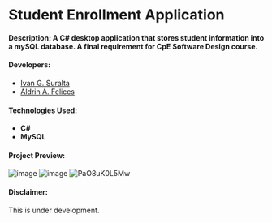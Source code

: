 # Student Enrollment Application

#### Description: A C# desktop application that stores student information into a mySQL database. A final requirement for CpE Software Design course.

#### Developers:
- [Ivan G. Suralta](https://github.com/ivanovich18)
- [Aldrin A. Felices](https://github.com/bossaldrin)

#### Technologies Used:
- **C#**
- **MySQL**

#### Project Preview:
![image](https://user-images.githubusercontent.com/88656474/234764050-967cba34-c095-4c63-b8b8-f09f01194fc7.png)
![image](https://user-images.githubusercontent.com/88656474/235610009-ce8f5d6f-c265-4749-8092-ed8bfaa73c3b.png)
![PaO8uK0L5Mw](https://github.com/ivanovich18/Student-Enrollment-Application/assets/88656474/8ea7f3b5-bf29-41c4-a844-deef04cafccb)



#### Disclaimer:
This is under development.
